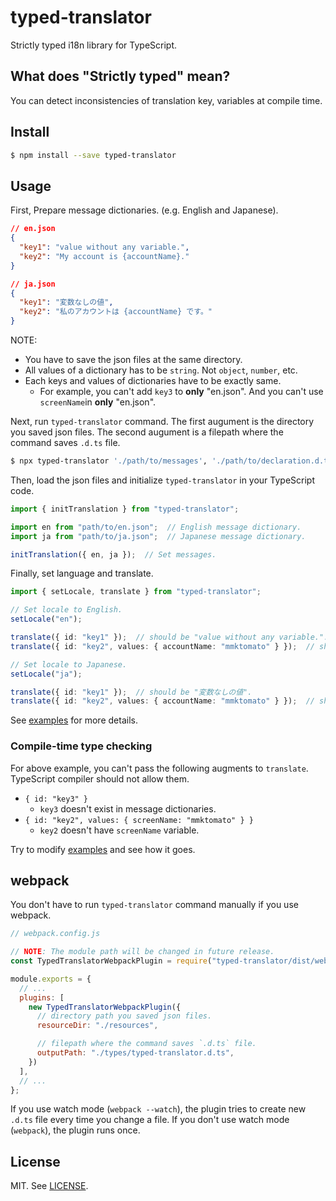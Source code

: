 # typed-translator

Strictly typed i18n library for TypeScript.

## What does "Strictly typed" mean?

You can detect inconsistencies of translation key, variables at compile time.

## Install

```bash
$ npm install --save typed-translator
```

## Usage

First, Prepare message dictionaries. (e.g. English and Japanese).

```json
// en.json
{
  "key1": "value without any variable.",
  "key2": "My account is {accountName}."
}
```
```json
// ja.json
{
  "key1": "変数なしの値",
  "key2": "私のアカウントは {accountName} です。"
}
```

NOTE:

* You have to save the json files at the same directory.
* All values of a dictionary has to be `string`. Not `object`, `number`, etc.
* Each keys and values of dictionaries have to be exactly same.
    * For example, you can't add `key3` to **only** "en.json". And you can't use `screenName`in **only** "en.json".

Next, run `typed-translator` command. The first augument is the directory you saved json files. The second augument is a filepath where the command saves `.d.ts` file.

```bash
$ npx typed-translator './path/to/messages', './path/to/declaration.d.ts'
```

Then, load the json files and initialize `typed-translator` in your TypeScript code.

```typescript
import { initTranslation } from "typed-translator";

import en from "path/to/en.json";  // English message dictionary.
import ja from "path/to/ja.json";  // Japanese message dictionary.

initTranslation({ en, ja });  // Set messages.
```

Finally, set language and translate.

```typescript
import { setLocale, translate } from "typed-translator";

// Set locale to English.
setLocale("en");

translate({ id: "key1" });  // should be "value without any variable.".
translate({ id: "key2", values: { accountName: "mmktomato" } });  // should be "My account is mmktomato.".

// Set locale to Japanese.
setLocale("ja");

translate({ id: "key1" });  // should be "変数なしの値".
translate({ id: "key2", values: { accountName: "mmktomato" } });  // should be "私のアカウントは {accountName} です。".
```

See [examples](https://github.com/mmktomato/typed-translator/tree/master/examples) for more details.

### Compile-time type checking

For above example, you can't pass the following augments to `translate`. TypeScript compiler should not allow them.

* `{ id: "key3" }`
    * `key3` doesn't exist in message dictionaries.
* `{ id: "key2", values: { screenName: "mmktomato" } }`
    * `key2` doesn't have `screenName` variable.

Try to modify [examples](https://github.com/mmktomato/typed-translator/tree/master/examples) and see how it goes.

## webpack

You don't have to run `typed-translator` command manually if you use webpack.

```javascript
// webpack.config.js

// NOTE: The module path will be changed in future release.
const TypedTranslatorWebpackPlugin = require("typed-translator/dist/webpack-plugin");

module.exports = {
  // ...
  plugins: [
    new TypedTranslatorWebpackPlugin({
      // directory path you saved json files.
      resourceDir: "./resources",

      // filepath where the command saves `.d.ts` file.
      outputPath: "./types/typed-translator.d.ts",
    })
  ],
  // ...
};
```

If you use watch mode (`webpack --watch`), the plugin tries to create new `.d.ts` file every time you change a file. If you don't use watch mode (`webpack`), the plugin runs once.

## License

MIT. See [LICENSE](https://github.com/mmktomato/typed-translator/blob/master/LICENSE).
